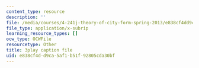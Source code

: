 ```yaml
---
content_type: resource
description: ''
file: /media/courses/4-241j-theory-of-city-form-spring-2013/e838cf4dd9ca5af1b51f92805cda30bf_MOcWRURkmS0.vtt
file_type: application/x-subrip
learning_resource_types: []
ocw_type: OCWFile
resourcetype: Other
title: 3play caption file
uid: e838cf4d-d9ca-5af1-b51f-92805cda30bf
---
```

